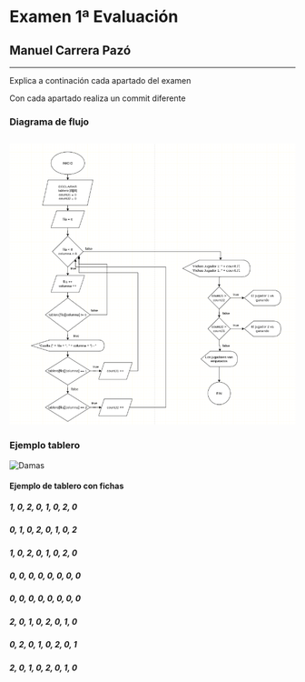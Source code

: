 # Examen 1ª Evaluación
## Manuel Carrera Pazó
---

Explica a continación cada apartado del examen

Con cada apartado realiza un commit diferente

### Diagrama de flujo
##
![DAMAS](damas.png)

### Ejemplo tablero
![Damas](https://img.freepik.com/vector-premium/tableros-ajedrez-sobre-damas-fondo-madera-o-juego-damas-piezas-marron-oscuro-marron-claro-ilustracion-vectorial_230920-3635.jpg)

#### Ejemplo de tablero con **fichas**
##### 1, 0, 2, 0, 1, 0, 2, 0
##### 0, 1, 0, 2, 0, 1, 0, 2
##### 1, 0, 2, 0, 1, 0, 2, 0
##### 0, 0, 0, 0, 0, 0, 0, 0
##### 0, 0, 0, 0, 0, 0, 0, 0
##### 2, 0, 1, 0, 2, 0, 1, 0
##### 0, 2, 0, 1, 0, 2, 0, 1
##### 2, 0, 1, 0, 2, 0, 1, 0

